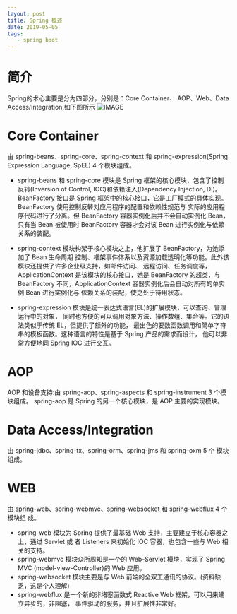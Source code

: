 ```yaml
---
layout: post
title: Spring 概述
date: 2019-05-05
tags:
   - spring boot
---
```

# 简介
Spring的术心主要是分为四部分，分别是：Core Container、 AOP、Web、Data Access/Integration,如下图所示
  ![IMAGE](http://cn-isoda-oss.yy.com/admin/video/39914A975FCC92D64274B93125958825.jpg)


# Core Container
由 spring-beans、spring-core、spring-context 和 spring-expression(Spring Expression Language, SpEL) 4 个模块组成。

- spring-beans 和 spring-core 模块是 Spring 框架的核心模块，包含了控制反转(Inversion of Control, IOC)和依赖注入(Dependency Injection, DI)。BeanFactory 接口是 Spring 框架中的核心接口，它是工厂模式的具体实现。BeanFactory 使用控制反转对应用程序的配置和依赖性规范与 实际的应用程序代码进行了分离。但 BeanFactory 容器实例化后并不会自动实例化 Bean，只有当 Bean 被使用时 BeanFactory 容器才会对该 Bean 进行实例化与依赖关系的装配。

- spring-context 模块构架于核心模块之上，他扩展了 BeanFactory，为她添加了 Bean 生命周期 控制、框架事件体系以及资源加载透明化等功能。此外该模块还提供了许多企业级支持，如邮件访问、 远程访问、任务调度等，ApplicationContext 是该模块的核心接口，她是 BeanFactory 的超类，与 BeanFactory 不同，ApplicationContext 容器实例化后会自动对所有的单实例 Bean 进行实例化与 依赖关系的装配，使之处于待用状态。

- spring-expression 模块是统一表达式语言(EL)的扩展模块，可以查询、管理运行中的对象， 同时也方便的可以调用对象方法、操作数组、集合等。它的语法类似于传统 EL，但提供了额外的功能， 最出色的要数函数调用和简单字符串的模板函数。这种语言的特性是基于 Spring 产品的需求而设计， 他可以非常方便地同 Spring IOC 进行交互。

# AOP
AOP 和设备支持:由 spring-aop、spring-aspects 和 spring-instrument 3 个模块组成。 spring-aop 是 Spring 的另一个核心模块，是 AOP 主要的实现模块。

# Data Access/Integration
由 spring-jdbc、spring-tx、spring-orm、spring-jms 和 spring-oxm 5 个 模块组成。

# WEB
由 spring-web、spring-webmvc、spring-websocket 和 spring-webflux 4 个模块组 成。

- spring-web 模块为 Spring 提供了最基础 Web 支持，主要建立于核心容器之上，通过 Servlet 或 者 Listeners 来初始化 IOC 容器，也包含一些与 Web 相关的支持。
- spring-webmvc 模块众所周知是一个的 Web-Servlet 模块，实现了 Spring MVC (model-view-Controller)的 Web 应用。
- spring-websocket 模块主要是与 Web 前端的全双工通讯的协议。(资料缺乏，这是个人理解)
- spring-webflux 是一个新的非堵塞函数式 Reactive Web 框架，可以用来建立异步的，非阻塞， 事件驱动的服务，并且扩展性非常好。


